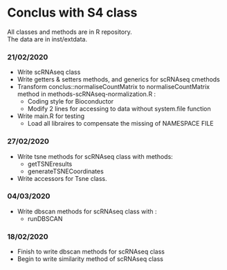# Conclus with S4 class

All classes and methods are in R repository. <br>
The data are in inst/extdata.

### 21/02/2020

- Write scRNAseq class
- Write getters & setters methods, and generics for scRNAseq cmethods
- Transform conclus::normaliseCountMatrix to normaliseCountMatrix method in
methods-scRNAseq-normalization.R :
    * Coding style for Bioconductor
    * Modify 2 lines for accessing to data without system.file function
- Write main.R for testing
    * Load all libraires to compensate the missing of NAMESPACE FILE

### 27/02/2020

- Write tsne methods for scRNAseq class with methods:
    * getTSNEresults
    * generateTSNECoordinates
- Write accessors for Tsne class.

### 04/03/2020

- Write dbscan methods for scRNAseq class with :
    * runDBSCAN

### 18/02/2020

- Finish to write dbscan methods for scRNAseq class
- Begin to write similarity method of scRNAseq class